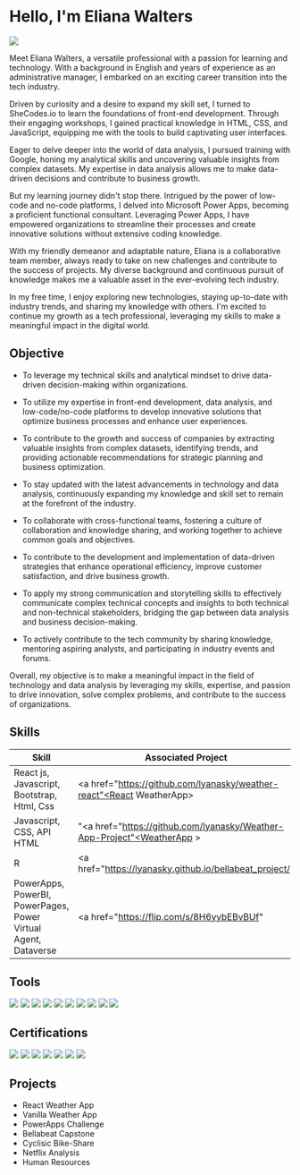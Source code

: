 # Hello, I'm Eliana Walters
<a href="https://https://www.linkedin.com/in/eliana-walters-5614751a2/"><img src="https://img.shields.io/badge/-LinkedIn-0072b1?&style=for-the-badge&logo=linkedin&logoColor=white" /></a>

Meet Eliana Walters, a versatile professional with a passion for learning and technology. With a background in English and years of experience as an administrative manager, I embarked on an exciting career transition into the tech industry.

Driven by curiosity and a desire to expand my skill set, I turned to SheCodes.io to learn the foundations of front-end development. Through their engaging workshops, I gained practical knowledge in HTML, CSS, and JavaScript, equipping me with the tools to build captivating user interfaces.

Eager to delve deeper into the world of data analysis, I pursued training with Google, honing my analytical skills and uncovering valuable insights from complex datasets. My expertise in data analysis allows me to make data-driven decisions and contribute to business growth.

But my learning journey didn't stop there. Intrigued by the power of low-code and no-code platforms, I delved into Microsoft Power Apps, becoming a proficient functional consultant. Leveraging Power Apps, I have empowered organizations to streamline their processes and create innovative solutions without extensive coding knowledge.

With my friendly demeanor and adaptable nature, Eliana is a collaborative team member, always ready to take on new challenges and contribute to the success of projects. My diverse background and continuous pursuit of knowledge makes me a valuable asset in the ever-evolving tech industry.

In my free time, I enjoy exploring new technologies, staying up-to-date with industry trends, and sharing my knowledge with others. I'm  excited to continue my growth as a tech professional, leveraging my skills to make a meaningful impact in the digital world.

## Objective

- To leverage my technical skills and analytical mindset to drive data-driven decision-making within organizations.

- To utilize my expertise in front-end development, data analysis, and low-code/no-code platforms to develop innovative solutions that optimize business processes and enhance user experiences.

- To contribute to the growth and success of companies by extracting valuable insights from complex datasets, identifying trends, and providing actionable recommendations for strategic planning and business optimization.

- To stay updated with the latest advancements in technology and data analysis, continuously expanding my knowledge and skill set to remain at the forefront of the industry.

- To collaborate with cross-functional teams, fostering a culture of collaboration and knowledge sharing, and working together to achieve common goals and objectives.

- To contribute to the development and implementation of data-driven strategies that enhance operational efficiency, improve customer satisfaction, and drive business growth.

- To apply my strong communication and storytelling skills to effectively communicate complex technical concepts and insights to both technical and non-technical stakeholders, bridging the gap between data analysis and business decision-making.

- To actively contribute to the tech community by sharing knowledge, mentoring aspiring analysts, and participating in industry events and forums.

Overall, my objective is to make a meaningful impact in the field of technology and data analysis by leveraging my skills, expertise, and passion to drive innovation, solve complex problems, and contribute to the success of organizations.

## Skills

| Skill                                         | Associated Project         |
|-----------------------------------------------|----------------------------|
| React js, Javascript, Bootstrap, Html, Css          | <a href="https://github.com/lyanasky/weather-react"<React WeatherApp></a>|
| Javascript, CSS, API HTML  |"<a href="https://github.com/lyanasky/Weather-App-Project"<WeatherApp > </a>|
| R                                                | <a href="https://lyanasky.github.io/bellabeat_project/"|
| PowerApps, PowerBI, PowerPages, Power Virtual Agent, Dataverse      | <a href="https://flip.com/s/8H6yybEBvBUf"|

## Tools
<div>
   <img src="https://img.shields.io/badge/-JavaScript-F7DF1E?style=for-the-badge&logo=javascript&logoColor=black" />
   <img src="https://img.shields.io/badge/-React-61DAFB?style=for-the-badge&logo=react&logoColor=black" />
   <img src="https://img.shields.io/badge/-Python-3776AB?style=for-the-badge&logo=python&logoColor=white" />
   <img src="https://img.shields.io/badge/-R-276DC3?style=for-the-badge&logo=R&logoColor=white" />
   <img src="https://img.shields.io/badge/-SQL-4479A1?style=for-the-badge&logo=sql&logoColor=white" />
   <img src="https://img.shields.io/badge/-PowerApps-008272?style=for-the-badge&logo=powerapps&logoColor=white" />
   <img src="https://img.shields.io/badge/-Microsoft%20Excel-217346?style=for-the-badge&logo=microsoft%20excel&logoColor=white" />
   <img src="https://img.shields.io/badge/-Google%20Sheets-34A853?style=for-the-badge&logo=google%20sheets&logoColor=white" />
   <img src="https://img.shields.io/badge/-CSS-1572B6?style=for-the-badge&logo=css3&logoColor=white" />
   <img src="https://img.shields.io/badge/-HTML-E34F26?style=for-the-badge&logo=html5&logoColor=white" />
</div>


## Certifications
<div>
<img src="https://img.shields.io/badge/-Advanced%20Google%20Data%20Analytics-4285F4?style=for-the-badge&logo=google&logoColor=white" />
<img src="https://img.shields.io/badge/-SheCodes.io-FF69B4?style=for-the-badge&logo=SheCodes&logoColor=white" />
  <img src="https://img.shields.io/badge/-Cisco%20Networking-1BA0D7?style=for-the-badge&logo=Cisco&logoColor=white" /> 
<img src="https://img.shields.io/badge/-Saylor%20Academy%20Project%20Management-336699?style=for-the-badge&logo=Saylor%20Academy&logoColor=white" />
<img src="https://img.shields.io/badge/-Saylor%20Academy%20Human%20Resources-336699?style=for-the-badge&logo=Saylor%20Academy&logoColor=white" />
  <img src="https://img.shields.io/badge/-Saylor%20Academy%20Customer%20Service-336699?style=for-the-badge&logo=Saylor%20Academy&logoColor=white" /> 
   <img src="https://img.shields.io/badge/-Google%20Professional%20Data%20Analytics-4285F4?style=for-the-badge&logo=google&logoColor=white" />
   
</div>

## Projects
- React Weather App
- Vanilla Weather App
- PowerApps Challenge
- Bellabeat Capstone
- Cyclisic Bike-Share
- Netflix Analysis
- Human Resources

